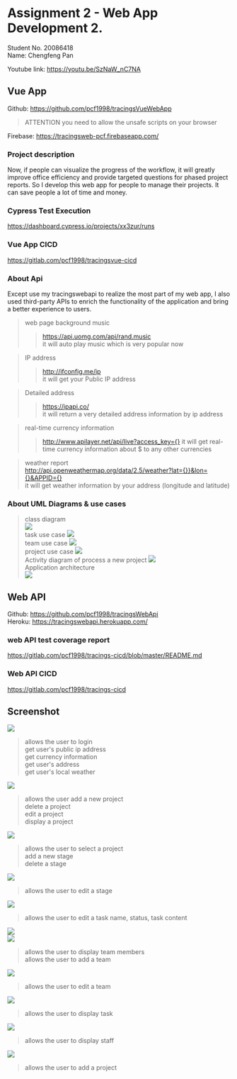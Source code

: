 # Assignment 2 - Web App Development 2.  
Student No. 20086418  
Name: Chengfeng Pan  

Youtube link: https://youtu.be/SzNaW_nC7NA
## Vue App  
Github: https://github.com/pcf1998/tracingsVueWebApp  
 
>ATTENTION you need to allow the unsafe scripts on your browser  

Firebase: https://tracingsweb-pcf.firebaseapp.com/ 

### Project description
Now, if people can visualize the progress of the workflow, it will greatly improve office efficiency and provide targeted questions for phased project reports. So I develop this web app for people to manage their projects. It can save people a lot of time and money.  

### Cypress Test Execution  
https://dashboard.cypress.io/projects/xx3zur/runs  

### Vue App CICD  
https://gitlab.com/pcf1998/tracingsvue-cicd    

### About Api
Except use my tracingswebapi to realize the most part of my web app, I also used third-party APIs to enrich the functionality of the application and bring a better experience to users.  
> web page background music  
>>https://api.uomg.com/api/rand.music  
>it will auto play music which is very popular now

> IP address
>>http://ifconfig.me/ip  
>it will get your Public IP address

> Detailed address 
>>https://ipapi.co/  
>it will return a very detailed address information by ip address

>real-time currency information 
>>http://www.apilayer.net/api/live?access_key={}
>it will get real-time currency information about $ to any other currencies

>weather report  
>http://api.openweathermap.org/data/2.5/weather?lat={}}&lon={}&APPID={}  
>it will get weather information by your address (longitude and latitude)  

### About  UML Diagrams & use cases  
>class diagram  
![][11]  
>task use case
![][12]  
>team use case
![][13]  
>project use case
![][14]  
>Activity diagram of process a new project
![][15]  
>Application architecture  
![][16]  


## Web API  
Github: https://github.com/pcf1998/tracingsWebApi  
Heroku: https://tracingswebapi.herokuapp.com/

### web API test coverage report  
https://gitlab.com/pcf1998/tracings-cicd/blob/master/README.md

### Web API CICD 
https://gitlab.com/pcf1998/tracings-cicd  

## Screenshot 
![][17]

>allows the user to login  
>get user's public ip address  
>get currency information  
>get user's address  
>get user's local weather  

![][1]

>allows the user add a new project    
>delete a project  
>edit a project  
>display a project  


![][2]

>allows the user to select a project  
>add a new stage  
>delete a stage    

![][3]

>allows the user to edit a stage  

![][4]
>allows the user to edit a task name, status, task content  

![][5]  
![][18]  

>allows the user to display team members  
>allows the user to add a team

![][6]
>allows the user to edit a team  


![][8]
>allows the user to display task  


![][9]
>allows the user to display staff   


![][10]
>allows the user to add a project

[1]: ./img/projects.png  
[2]: ./img/displayproject1.png  
[3]: ./img/displayproject2.png 
[4]: ./img/displayproject3.png
[5]: ./img/displayproject4.png 
[6]: ./img/2019-12-1522.41.28.png  
[7]: ./img/displayteam2.png 
[8]: ./img/2019-12-1522.40.18.png  
[9]: ./img/staff.png  
[10]: ./img/addproject.png
[11]: ./img/class.png
[12]: ./img/task.png
[13]: ./img/team.png
[14]: ./img/project.png
[15]: ./img/activity.png
[16]: ./img/arch.png
[17]: ./img/2019-12-1522.35.47.png
[18]: ./img/2019-12-1523.16.53.png
